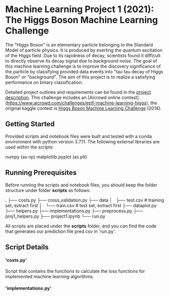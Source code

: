 # Machine Learning Project 1 (2021): The Higgs Boson Machine Learning Challenge

The "Higgs Boson" is an elementary particle belonging to the Standard Model of particle physics. It is produced by exerting the quantum excitation of the Higgs field. Due to its rapidness of decay, scientists found it difficult to directly observe its decay signal due to background noise. The goal of this machine learning challenge is to improve the discovery significance of the particle by classifying provided data events into "tau tau decay of Higgs Boson" or "background". The aim of this project is to realize a satisfying performance on binary classification.

Detailed project outlines and requirements can be found in the [project description](./projects/project1/project1_description.pdf). This challenge includes an [AIcrowd online contest] (https://www.aicrowd.com/challenges/epfl-machine-learning-higgs), the original kaggle contest is [Higgs Boson Machine Learning Challenge](https://www.kaggle.com/c/higgs-boson) (2014).

## Getting Started
Provided scripts and notebook files were built and tested with a conda environment with python version 3.7.11. 
The following external libraries are used within the scripts:

numpy (as np)
matplotlib.pyplot (as plt)


## Running Prerequisites
Before running the scripts and notebook files, you should keep the folder structure under folder **scripts** as follows:

.
├── costs.py
├── cross_validation.py
├── data
│   ├── test.csv               # training set, extract first
│   └── train.csv              # test set, extract first
├── dataplot.py
├── helpers.py
├── implementations.py
├── preprocess.py
├── proj1_helpers.py
├── project1.ipynb
└── run.py

All scripts are placed under the **scripts** folder, and you can find the code that generates our prediction file pred.csv in 'run.py'.


## Script Details

#### 'costs.py'
Script that contains the functions to calculate the loss functions for implemented machine learning algorithms.

#### 'implementations.py'

